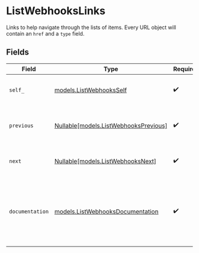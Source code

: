 # ListWebhooksLinks

Links to help navigate through the lists of items. Every URL object will contain an `href` and a `type` field.


## Fields

| Field                                                                                      | Type                                                                                       | Required                                                                                   | Description                                                                                |
| ------------------------------------------------------------------------------------------ | ------------------------------------------------------------------------------------------ | ------------------------------------------------------------------------------------------ | ------------------------------------------------------------------------------------------ |
| `self_`                                                                                    | [models.ListWebhooksSelf](../models/listwebhooksself.md)                                   | :heavy_check_mark:                                                                         | The URL to the current set of items.                                                       |
| `previous`                                                                                 | [Nullable[models.ListWebhooksPrevious]](../models/listwebhooksprevious.md)                 | :heavy_check_mark:                                                                         | The previous set of items, if available.                                                   |
| `next`                                                                                     | [Nullable[models.ListWebhooksNext]](../models/listwebhooksnext.md)                         | :heavy_check_mark:                                                                         | The next set of items, if available.                                                       |
| `documentation`                                                                            | [models.ListWebhooksDocumentation](../models/listwebhooksdocumentation.md)                 | :heavy_check_mark:                                                                         | In v2 endpoints, URLs are commonly represented as objects with an `href` and `type` field. |